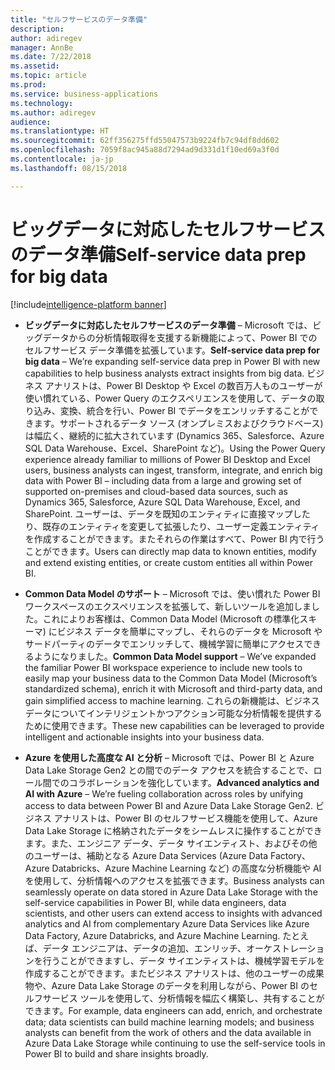 ```yaml
---
title: "セルフサービスのデータ準備"
description: 
author: adiregev
manager: AnnBe
ms.date: 7/22/2018
ms.assetid: 
ms.topic: article
ms.prod: 
ms.service: business-applications
ms.technology: 
ms.author: adiregev
audience: 
ms.translationtype: HT
ms.sourcegitcommit: 62ff356275ffd55047573b9224fb7c94df8dd602
ms.openlocfilehash: 7059f8ac945a88d7294ad9d331d1f10ed69a3f0d
ms.contentlocale: ja-jp
ms.lasthandoff: 08/15/2018

---
```


#  <a name="self-service-data-prep-for-big-data"></a><span data-ttu-id="fb8d6-102">ビッグデータに対応したセルフサービスのデータ準備</span><span class="sxs-lookup"><span data-stu-id="fb8d6-102">Self-service data prep for big data</span></span>  

[!include[intelligence-platform banner](../../includes/intelligence-platform.md)]




-   <span data-ttu-id="fb8d6-103">**ビッグデータに対応したセルフサービスのデータ準備** – Microsoft では、ビッグデータからの分析情報取得を支援する新機能によって、Power BI でのセルフサービス データ準備を拡張しています。</span><span class="sxs-lookup"><span data-stu-id="fb8d6-103">**Self-service data prep for big data** – We’re expanding self-service data prep in Power BI with new capabilities to help business analysts extract insights from big data.</span></span> <span data-ttu-id="fb8d6-104">ビジネス アナリストは、Power BI Desktop や Excel の数百万人ものユーザーが使い慣れている、Power Query のエクスペリエンスを使用して、データの取り込み、変換、統合を行い、Power BI でデータをエンリッチすることができます。サポートされるデータ ソース (オンプレミスおよびクラウドベース) は幅広く、継続的に拡大されています (Dynamics 365、Salesforce、Azure SQL Data Warehouse、Excel、SharePoint など)。</span><span class="sxs-lookup"><span data-stu-id="fb8d6-104">Using the Power Query experience already familiar to millions of Power BI Desktop and Excel users, business analysts can ingest, transform, integrate, and enrich big data with Power BI – including data from a large and growing set of supported on-premises and cloud-based data sources, such as Dynamics 365, Salesforce, Azure SQL Data Warehouse, Excel, and SharePoint.</span></span> <span data-ttu-id="fb8d6-105">ユーザーは、データを既知のエンティティに直接マップしたり、既存のエンティティを変更して拡張したり、ユーザー定義エンティティを作成することができます。またそれらの作業はすべて、Power BI 内で行うことができます。</span><span class="sxs-lookup"><span data-stu-id="fb8d6-105">Users can directly map data to known entities, modify and extend existing entities, or create custom entities all within Power BI.</span></span>

- <span data-ttu-id="fb8d6-106">**Common Data Model のサポート** – Microsoft では、使い慣れた Power BI ワークスペースのエクスペリエンスを拡張して、新しいツールを追加しました。これによりお客様は、Common Data Model (Microsoft の標準化スキーマ) にビジネス データを簡単にマップし、それらのデータを Microsoft やサードパーティのデータでエンリッチして、機械学習に簡単にアクセスできるようになりました。</span><span class="sxs-lookup"><span data-stu-id="fb8d6-106">**Common Data Model support** – We’ve expanded the familiar Power BI workspace experience to include new tools to easily map your business data to the Common Data Model (Microsoft’s standardized schema), enrich it with Microsoft and third-party data, and gain simplified access to machine learning.</span></span> <span data-ttu-id="fb8d6-107">これらの新機能は、ビジネス データについてインテリジェントかつアクション可能な分析情報を提供するために使用できます。</span><span class="sxs-lookup"><span data-stu-id="fb8d6-107">These new capabilities can be leveraged to provide intelligent and actionable insights into your business data.</span></span> 

-   <span data-ttu-id="fb8d6-108">**Azure を使用した高度な AI と分析** – Microsoft では、Power BI と Azure Data Lake Storage Gen2 との間でのデータ アクセスを統合することで、ロール間でのコラボレーションを強化しています。</span><span class="sxs-lookup"><span data-stu-id="fb8d6-108">**Advanced analytics and AI with Azure** – We’re fueling collaboration across roles by unifying access to data between Power BI and Azure Data Lake Storage Gen2.</span></span> <span data-ttu-id="fb8d6-109">ビジネス アナリストは、Power BI のセルフサービス機能を使用して、Azure Data Lake Storage に格納されたデータをシームレスに操作することができます。また、エンジニア データ、データ サイエンティスト、およびその他のユーザーは、補助となる Azure Data Services (Azure Data Factory、Azure Databricks、Azure Machine Learning など) の高度な分析機能や AI を使用して、分析情報へのアクセスを拡張できます。</span><span class="sxs-lookup"><span data-stu-id="fb8d6-109">Business analysts can seamlessly operate on data stored in Azure Data Lake Storage with the self-service capabilities in Power BI, while data engineers, data scientists, and other users can extend access to insights with advanced analytics and AI from complementary Azure Data Services like Azure Data Factory, Azure Databricks, and Azure Machine Learning.</span></span> <span data-ttu-id="fb8d6-110">たとえば、データ エンジニアは、データの追加、エンリッチ、オーケストレーションを行うことができますし、データ サイエンティストは、機械学習モデルを作成することができます。またビジネス アナリストは、他のユーザーの成果物や、Azure Data Lake Storage のデータを利用しながら、Power BI のセルフサービス ツールを使用して、分析情報を幅広く構築し、共有することができます。</span><span class="sxs-lookup"><span data-stu-id="fb8d6-110">For example, data engineers can add, enrich, and orchestrate data; data scientists can build machine learning models; and business analysts can benefit from the work of others and the data available in Azure Data Lake Storage while continuing to use the self-service tools in Power BI to build and share insights broadly.</span></span>


